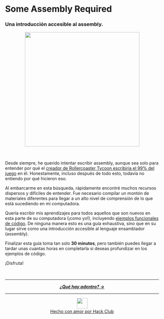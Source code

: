 # Some Assembly Required

### Una introducción accesible al assembly.

<p align="center">
  <img width="375" src="https://cloud-1b2fvx8fc-hack-club-bot.vercel.app/0cover.png">
</p>
<br />

Desde siempre, he querido intentar escribir assembly, aunque sea solo para entender por qué el [creador de Rollercoaster Tycoon escribiría el 99% del juego](https://en.wikipedia.org/wiki/RollerCoaster_Tycoon_(video_game)#:~:text=Sawyer%20wrote%2099%25%20of%20the,%2C%20rendering%2C%20and%20paint%20programs.) en él. Honestamente, incluso después de todo esto, todavía no entiendo por qué hicieron eso.

Al embarcarme en esta búsqueda, rápidamente encontré muchos recursos dispersos y difíciles de entender. Fue necesario compilar un montón de materiales diferentes para llegar a un alto nivel de comprensión de lo que está sucediendo en mi computadora.

Quería escribir mis aprendizajes para todos aquellos que son nuevos en esta parte de su computadora (¡como yo!), incluyendo [ejemplos funcionales de código](/code). De ninguna manera esto es una guía exhaustiva, sino que en su lugar sirve como una introducción accesible al lenguaje ensamblador (assembly).

Finalizar esta guía toma tan solo **30 minutos**, pero también puedes llegar a tardar unas cuantas horas en completarla si deseas profundizar en los ejemplos de código.

¡Disfruta!

<br />

---

<p align="center">
  <em>
    <b>
      <a href="/es/guia/tabla-de-contenido.md">
        ¿Qué hay adentro? →
      </a>
    </b>
  </em>
</p>

---

<p align="center">
  <a href="https://hackclub.com/">
    <img width="35" src="https://cloud-l0g1cgz4b-hack-club-bot.vercel.app/0h.png"><br/>
    Hecho con amor por Hack Club
  </a>
</p>
